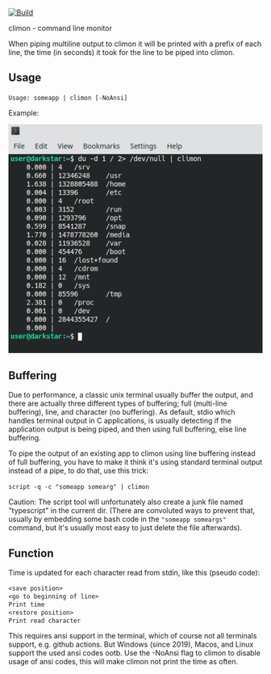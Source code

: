 [![Build](https://github.com/perjahn/climon/workflows/Build/badge.svg)](https://github.com/perjahn/climon/actions?query=workflow%3A%22Build%22)

climon - command line monitor

When piping multiline output to climon it will be printed with a prefix of each line,
the time (in seconds) it took for the line to be piped into climon.

## Usage

``Usage: someapp | climon [-NoAnsi]``

Example:

![Terminal screenshot](term.png)

## Buffering

Due to performance, a classic unix terminal usually buffer the output, and there are actually
three different types of buffering; full (multi-line buffering), line, and character (no buffering).
As default, stdio which handles terminal output in C applications, is usually detecting if
the application output is being piped, and then using full buffering, else line buffering.

To pipe the output of an existing app to climon using line buffering instead of full buffering,
you have to make it think it's using standard terminal output instead of a pipe, to do that,
use this trick:

``script -q -c "someapp somearg" | climon``

Caution: The script tool will unfortunately also create a junk file named "typescript" in the current dir.
(There are convoluted ways to prevent that, usually by embedding some bash code in the
``"someapp someargs"`` command, but it's usually most easy to just delete the file afterwards).

## Function

Time is updated for each character read from stdin, like this (pseudo code):

    <save position>
    <go to beginning of line>
    Print time
    <restore position>
    Print read character

This requires ansi support in the terminal, which of course not all terminals support, e.g. github actions.
But Windows (since 2019), Macos, and Linux support the used ansi codes ootb. Use the -NoAnsi flag to climon
to disable usage of ansi codes, this will make climon not print the time as often.
